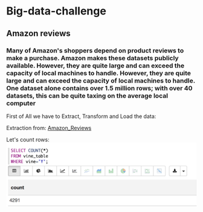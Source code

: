 # Big-data-challenge

## Amazon reviews

###  Many of Amazon's shoppers depend on product reviews to make a purchase. Amazon makes these datasets publicly available. However, they are quite large and can exceed the capacity of local machines to handle. However, they are quite large and can exceed the capacity of local machines to handle. One dataset alone contains over 1.5 million rows; with over 40 datasets, this can be quite taxing on the average local computer

First of All we have to Extract, Transform and Load the data:

Extraction from: [Amazon_Reviews](https://s3.amazonaws.com/amazon-reviews-pds/tsv/index.txt)

Let's count rows:
![Count_Rows](https://github.com/greaterpablo/big-data-challenge/blob/main/Images/vine01.png)
